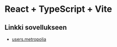 # React + TypeScript + Vite

## Linkki sovellukseen

- [users.metropolia](https://users.metropolia.fi/~lauralek/react/)

